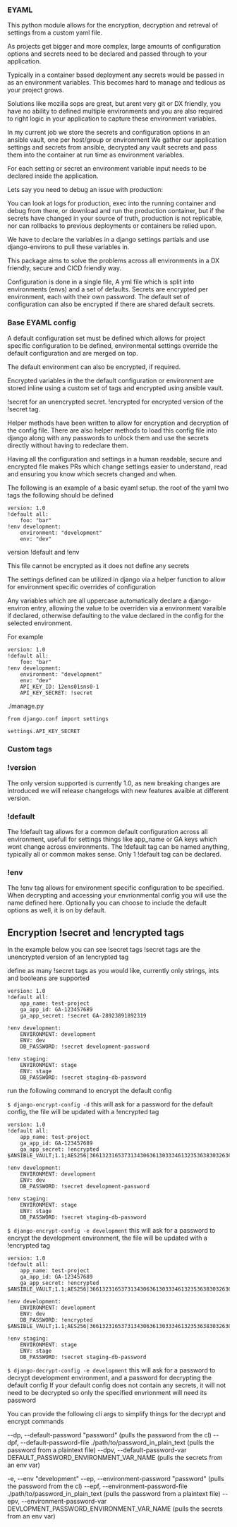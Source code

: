 ### EYAML
This python module allows for the encryption, decryption and retreval of settings from a custom yaml file.

As projects get bigger and more complex, large amounts of configuration options and secrets need to be declared and passed through to your application.

Typically in a container based deployment any secrets would be passed in as an environment variables. 
This becomes hard to manage and tedious as your project grows.

Solutions like mozilla sops are great, but arent very git or DX friendly, you have no ability to defined multiple environments
and you are also required to right logic in your application to capture these environment variables.

In my current job we store the secrets and configuration options in an ansible vault, one per host/group or environment 
We gather our application settings and secrets from ansible, decrypted any vault secrets and pass them into the container
at run time as environment variables. 

For each setting or secret an environment variable input needs to be declared inside the application.


Lets say you need to debug an issue with production:

You can look at logs for production, exec into the running container and debug from there, 
or download and run the production container, but if the secrets have changed in your source of truth,
production is not replicable, nor can rollbacks to previous deployments or containers be relied upon.


We have to declare the variables in a django settings partials and use django-environs to pull these variables in.

This package aims to solve the problems across all environments in a DX friendly, secure and CICD friendly way.

Configuration is done in a single file, A yml file which is split into environments (envs) and a set of defaults.
Secrets are encrypted per environment, each with their own password. The default set of configuration can also be 
encrypted if there are shared default secrets.



### Base EYAML config
A default configuration set must be defined which allows for project specific configuration to be defined, environmental 
settings override the default configuration and are merged on top.

The default environment can also be encrypted, if required.

Encrypted variables in the the default configuration or environment are stored inline using a custom set of tags and encrypted using ansible vault.

!secret for an unencrypted secret.
!encrypted for encrypted version of the !secret tag.

Helper methods have been written to allow for encryption and decryption of the config file.
There are also helper methods to load this config file into django along with any passwords to unlock them and use the secrets directly without having to redeclare them.

Having all the configuration and settings in a human readable, secure and encrypted file makes PRs which change settings easier 
to understand, read and ensuring you know which secrets changed and when.

The following is an example of a basic eyaml setup. 
the root of the yaml two tags the following should be defined
```
version: 1.0
!default all:
    foo: "bar"
!env development:
    environment: "development"
    env: "dev"    
```

version
!default
and !env

This file cannot be encrypted as it does not define any secrets



The settings defined can be utilized in django via a helper function to allow for environment specific overrides of configuration


Any variables which are all uppercase automatically declare a django-environ entry,
allowing the value to be overriden via a environment varaible if declared, otherwise defaulting to the value declared in the config for the selected environment.

For example

```
version: 1.0
!default all:
    foo: "bar"
!env development:
    environment: "development"
    env: "dev"
    API_KEY_ID: 12ens01sns0-1
    API_KEY_SECRET: !secret    
```

./manage.py 


```
from django.conf import settings

settings.API_KEY_SECRET

```





### Custom tags

### !version
The only version supported is currently 1.0, as new breaking changes are introduced we will release changelogs with new features avaible at different version.

### !default
The !default tag allows for a common default configuration across all environment, usefull for settings things like app_name or GA keys which wont change across environments. The !default tag can be named anything, typically all or common makes sense.
Only 1 !default tag can be declared.

### !env
The !env tag allows for environment specific configuration to be specified. When decrypting and accessing your envrionmental config you will use the name defined here. Optionally you can choose to include the default options as well, it is on by default.




## Encryption !secret and !encrypted tags

In the example below you can see !secret tags
!secret tags are the unencrypted version of an !encrypted tag

define as many !secret tags as you would like, currently only strings, ints and booleans are supported

```
version: 1.0
!default all:
    app_name: test-project
    ga_app_id: GA-123457689
    ga_app_secret: !secret GA-28923891892319

!env development:
    ENVIRONMENT: development
    ENV: dev
    DB_PASSWORD: !secret development-password

!env staging:
    ENVIRONMENT: stage
    ENV: stage
    DB_PASSWORD: !secret staging-db-password

```

run the following command to encrypt the default config

`$ django-encrypt-config -d`
this will ask for a password for the default config, the file will be updated with a !encrypted tag

```
version: 1.0
!default all:
    app_name: test-project
    ga_app_id: GA-123457689
    ga_app_secret: !encrypted $ANSIBLE_VAULT;1.1;AES256|36613231653731343063613033346132353638303263623763653766663564363162313132353338|3961663561333236343631616530373763376130356532380a316536333930376534666630636264|34363165633730663731303431623762636434353538653665353964343365613764373731363232|3462623530313138620a393135613135343732613334373831303064613930663263663233346630|3438|

!env development:
    ENVIRONMENT: development
    ENV: dev
    DB_PASSWORD: !secret development-password

!env staging:
    ENVIRONMENT: stage
    ENV: stage
    DB_PASSWORD: !secret staging-db-password

```

`$ django-encrypt-config -e development`
this will ask for a password to encrypt the development environment, the file will be updated with a !encrypted tag


```
version: 1.0
!default all:
    app_name: test-project
    ga_app_id: GA-123457689
    ga_app_secret: !encrypted $ANSIBLE_VAULT;1.1;AES256|36613231653731343063613033346132353638303263623763653766663564363162313132353338|3961663561333236343631616530373763376130356532380a316536333930376534666630636264|34363165633730663731303431623762636434353538653665353964343365613764373731363232|3462623530313138620a393135613135343732613334373831303064613930663263663233346630|3438|

!env development:
    ENVIRONMENT: development
    ENV: dev
    DB_PASSWORD: !encrypted $ANSIBLE_VAULT;1.1;AES256|36613231653731343063613033346132353638303263623763653766663564363162313132353338|3961663561333236343631616530373763376130356532380a316536333930376534666630636264|34363165633730663731303431623762636434353538653665353964343365613764373731363232|3462623530313138620a393135613135343732613334373831303064613930663263663233346630|3438|

!env staging:
    ENVIRONMENT: stage
    ENV: stage
    DB_PASSWORD: !secret staging-db-password

```


`$ django-decrypt-config -e development`
this will ask for a password to decrypt development environment, and a password for decrypting the default config
If your default config does not contain any secrets, it will not need to be decrypted so only the specified envrionment will need its password

You can provide the following cli args to simplify things for the decrypt and encrypt commands

--dp, --default-password "password" (pulls the password from the cl)
--dpf, --default-password-file ./path/to/password_in_plain_text (pulls the password from a plaintext file)
--dpv, --default-password-var DEFAULT_PASSWORD_ENVIRONMENT_VAR_NAME (pulls the secrets from an env var)

-e, --env "development"
--ep, --environment-password "password" (pulls the password from the cl)
--epf, --environment-password-file ./path/to/password_in_plain_text (pulls the password from a plaintext file)
--epv, --environment-password-var DEVLOPMENT_PASSWORD_ENVIRONMENT_VAR_NAME (pulls the secrets from an env var)


